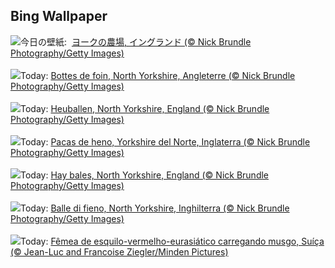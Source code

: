 ## Bing Wallpaper
![](https://www.bing.com/th?id=OHR.YorkshireHay_JA-JP4491584308_UHD.jpg&w=1000)今日の壁紙: &nbsp;[ヨークの農場, イングランド (© Nick Brundle Photography/Getty Images)](https://www.bing.com/th?id=OHR.YorkshireHay_JA-JP4491584308_UHD.jpg)
<br><br/>
![](https://www.bing.com/th?id=OHR.YorkshireHay_FR-FR4007661841_UHD.jpg&w=1000)Today: [Bottes de foin, North Yorkshire, Angleterre (© Nick Brundle Photography/Getty Images)](https://www.bing.com/th?id=OHR.YorkshireHay_FR-FR4007661841_UHD.jpg)
<br><br/>
![](https://www.bing.com/th?id=OHR.YorkshireHay_DE-DE6716022558_UHD.jpg&w=1000)Today: [Heuballen, North Yorkshire, England (© Nick Brundle Photography/Getty Images)](https://www.bing.com/th?id=OHR.YorkshireHay_DE-DE6716022558_UHD.jpg)
<br><br/>
![](https://www.bing.com/th?id=OHR.YorkshireHay_ES-ES7917729802_UHD.jpg&w=1000)Today: [Pacas de heno, Yorkshire del Norte, Inglaterra (© Nick Brundle Photography/Getty Images)](https://www.bing.com/th?id=OHR.YorkshireHay_ES-ES7917729802_UHD.jpg)
<br><br/>
![](https://www.bing.com/th?id=OHR.YorkshireHay_EN-GB0990690457_UHD.jpg&w=1000)Today: [Hay bales, North Yorkshire, England (© Nick Brundle Photography/Getty Images)](https://www.bing.com/th?id=OHR.YorkshireHay_EN-GB0990690457_UHD.jpg)
<br><br/>
![](https://www.bing.com/th?id=OHR.YorkshireHay_IT-IT9160860790_UHD.jpg&w=1000)Today: [Balle di fieno, North Yorkshire, Inghilterra (© Nick Brundle Photography/Getty Images)](https://www.bing.com/th?id=OHR.YorkshireHay_IT-IT9160860790_UHD.jpg)
<br><br/>
![](https://www.bing.com/th?id=OHR.SwissSquirrel_PT-BR6801984629_UHD.jpg&w=1000)Today: [Fêmea de esquilo-vermelho-eurasiático carregando musgo, Suíça (© Jean-Luc and Francoise Ziegler/Minden Pictures)](https://www.bing.com/th?id=OHR.SwissSquirrel_PT-BR6801984629_UHD.jpg)
<br><br/>
